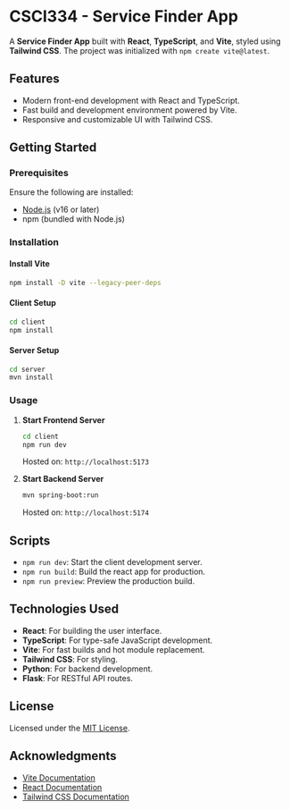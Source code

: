 # CSCI334 - Service Finder App

A **Service Finder App** built with **React**, **TypeScript**, and **Vite**, styled using **Tailwind CSS**. The project was initialized with `npm create vite@latest`.

## Features

- Modern front-end development with React and TypeScript.
- Fast build and development environment powered by Vite.
- Responsive and customizable UI with Tailwind CSS.

## Getting Started

### Prerequisites

Ensure the following are installed:

- [Node.js](https://nodejs.org/) (v16 or later)
- npm (bundled with Node.js)

### Installation

#### Install Vite
```bash
npm install -D vite --legacy-peer-deps
```

#### Client Setup
```bash
cd client
npm install
```

#### Server Setup
```bash
cd server
mvn install
```

### Usage

1. **Start Frontend Server**
    ```bash
    cd client
    npm run dev
    ```
    Hosted on: `http://localhost:5173`

2. **Start Backend Server**
    ```bash
    mvn spring-boot:run
    ```
    Hosted on: `http://localhost:5174`

## Scripts

- `npm run dev`: Start the client development server.
- `npm run build`: Build the react app for production.
- `npm run preview`: Preview the production build.

## Technologies Used

- **React**: For building the user interface.
- **TypeScript**: For type-safe JavaScript development.
- **Vite**: For fast builds and hot module replacement.
- **Tailwind CSS**: For styling.
- **Python**: For backend development.
- **Flask**: For RESTful API routes.

## License

Licensed under the [MIT License](LICENSE).

## Acknowledgments

- [Vite Documentation](https://vitejs.dev/)
- [React Documentation](https://reactjs.org/)
- [Tailwind CSS Documentation](https://tailwindcss.com/)
